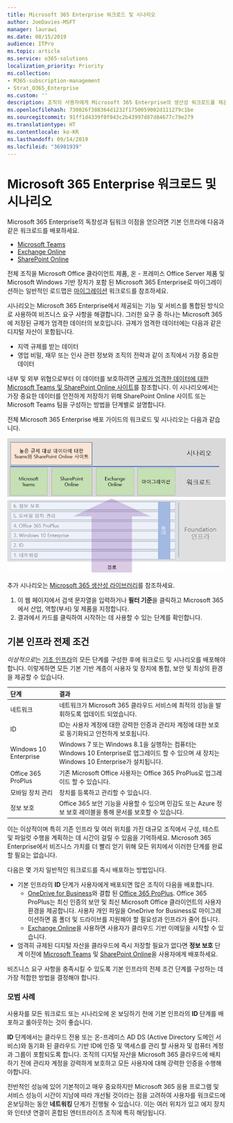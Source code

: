 ```yaml
---
title: Microsoft 365 Enterprise 워크로드 및 시나리오
author: JoeDavies-MSFT
manager: laurawi
ms.date: 08/15/2019
audience: ITPro
ms.topic: article
ms.service: o365-solutions
localization_priority: Priority
ms.collection:
- M365-subscription-management
- Strat_O365_Enterprise
ms.custom: ''
description: 조직의 사용자에게 Microsoft 365 Enterprise의 생산성 워크로드를 제공합니다.
ms.openlocfilehash: 730826f388364d1232f1750059002d111279c1be
ms.sourcegitcommit: 91ff1d4339f0f043c2b43997d87d84677c79e279
ms.translationtype: HT
ms.contentlocale: ko-KR
ms.lasthandoff: 09/14/2019
ms.locfileid: "36981939"
---
```

# <a name="microsoft-365-enterprise-workloads-and-scenarios"></a>Microsoft 365 Enterprise 워크로드 및 시나리오

Microsoft 365 Enterprise의 독창성과 팀워크 이점을 얻으려면 기본 인프라에 다음과 같은 워크로드를 배포하세요.

- [Microsoft Teams](teams-workload.md)
- [Exchange Online](exchangeonline-workload.md)
- [SharePoint Online](sharepoint-online-onedrive-workload.md)

전체 조직을 Microsoft Office 클라이언트 제품, 온 - 프레미스 Office Server 제품 및 Microsoft Windows 기반 장치가 포함 된 Microsoft 365 Enterprise로 마이그레이션하는 일반적인 로드맵은 [마이그레이션](migration-microsoft-365-enterprise-workload.md) 워크로드를 참조하세요.

시나리오는 Microsoft 365 Enterprise에서 제공되는 기능 및 서비스를 통합된 방식으로 사용하여 비즈니스 요구 사항을 해결합니다. 그러한 요구 중 하나는 Microsoft 365에 저장된 규제가 엄격한 데이터의 보호입니다. 규제가 엄격한 데이터에는 다음과 같은 디지털 자산이 포함됩니다.

- 지역 규제를 받는 데이터
- 영업 비밀, 재무 또는 인사 관련 정보와 조직의 전략과 같이 조직에서 가장 중요한 데이터

내부 및 외부 위협으로부터 이 데이터를 보호하려면 [규제가 엄격한 데이터에 대한 Microsoft Teams 및 SharePoint Online 사이트](teams-sharepoint-online-sites-highly-regulated-data.md)를 참조합니다. 이 시나리오에서는 가장 중요한 데이터를 안전하게 저장하기 위해 SharePoint Online 사이트 또는 Microsoft Teams 팀을 구성하는 방법을 단계별로 설명합니다.

전체 Microsoft 365 Enterprise 배포 가이드의 워크로드 및 시나리오는 다음과 같습니다.

![](./media/deploy-workloads/m365-deploy-content-arch-workloads.png)

추가 시나리오는 [Microsoft 365 생산성 라이브러리](https://www.microsoft.com/microsoft-365/success/)를 참조하세요. 

1. 이 웹 페이지에서 검색 문자열을 입력하거나 **필터 기준**을 클릭하고 Microsoft 365에서 산업, 역할(부서) 및 제품을 지정합니다.
2. 결과에서 카드를 클릭하여 시작하는 데 사용할 수 있는 단계를 확인합니다.

## <a name="foundation-infrastructure-prerequisites"></a>기본 인프라 전제 조건

*이상적으로*는 [기초 인프라](deploy-foundation-infrastructure.md)의 모든 단계를 구성한 후에 워크로드 및 시나리오를 배포해야합니다. 이렇게하면 모든 기본 기반 계층이 사용자 및 장치에 통합, 보안 및 최상의 환경을 제공할 수 있습니다.

| 단계 | 결과 |
|:-------|:-----|
| 네트워크 | 네트워크가 Microsoft 365 클라우드 서비스에 최적의 성능을 발휘하도록 업데이트 되었습니다. |
| ID | ID는 사용자 계정에 대한 강력한 인증과 관리자 계정에 대한 보호로 동기화되고 안전하게 보호됩니다. |
| Windows 10 Enterprise | Windows 7 또는 Windows 8.1을 실행하는 컴퓨터는 Windows 10 Enterprise로 업그레이드 할 수 있으며 새 장치는 Windows 10 Enterprise가 설치됩니다. |
| Office 365 ProPlus | 기존 Microsoft Office 사용자는 Office 365 ProPlus로 업그레이드 할 수 있습니다. |
| 모바일 장치 관리 | 장치를 등록하고 관리할 수 있습니다. |
| 정보 보호 | Office 365 보안 기능을 사용할 수 있으며 민감도 또는 Azure 정보 보호 레이블을 통해 문서를 보호할 수 있습니다. |

이는 이상적이며 특히 기존 인프라 및 여러 위치를 가진 대규모 조직에서 구성, 테스트 및 파일럿 수행을 계획하는 데 시간이 걸릴 수 있음을 기억하세요. Microsoft 365 Enterprise에서 비즈니스 가치를 더 빨리 얻기 위해 모든 위치에서 이러한 단계를 완료할 필요는 없습니다. 

다음은 몇 가지 일반적인 워크로드를 즉시 배포하는 방법입니다. 

- 기본 인프라의 **ID** 단계가 사용자에게 배포되면 많은 조직이 다음을 배포합니다.
  - [OneDrive for Business](https://docs.microsoft.com/onedrive/plan-onedrive-enterprise)와 결합 된 [Office 365 ProPlus](office365proplus-infrastructure.md). Office 365 ProPlus는 최신 인증의 보안 및 최신 Microsoft Office 클라이언트의 사용자 환경을 제공합니다. 사용자 개인 파일을 OneDrive for Business로 마이그레이션하면 홈 폴더 및 드라이브를 지원해야 할 필요성과 인프라가 줄어 듭니다.
  - [Exchange Online](exchangeonline-workload.md)을 사용하면 사용자가 클라우드 기반 이메일을 시작할 수 있습니다.
- 엄격히 규제된 디지털 자산을 클라우드에 즉시 저장할 필요가 없다면 **정보 보호** 단계 이전에 [Microsoft Teams](teams-workload.md) 및 [SharePoint Online](sharepoint-online-onedrive-workload.md)을 사용자에게 배포하세요.

비즈니스 요구 사항을 충족시킬 수 있도록 기본 인프라의 전제 조건 단계를 구성하는 데 가장 적합한 방법을 결정해야 합니다.

### <a name="best-practice"></a>모범 사례

사용자를 모든 워크로드 또는 시나리오에 온 보딩하기 전에 기본 인프라의 **ID** 단계를 배포하고 롤아웃하는 것이 좋습니다.

**ID** 단계에서는 클라우드 전용 또는 온-프레미스 AD DS (Active Directory 도메인 서비스)와 동기화 된 클라우드 기반 ID에 인증 및 액세스를 관리 할 사용자 및 컴퓨터 계정과 그룹이 포함되도록 합니다. 조직의 디지털 자산을 Microsoft 365 클라우드에 배치하기 전에 관리자 계정을 강력하게 보호하고 모든 사용자에 대해 강력한 인증을 수행해야합니다.

전반적인 성능에 있어 기본적이고 매우 중요하지만 Microsoft 365 응용 프로그램 및 서비스 성능이 시간이 지남에 따라 개선될 것이라는 점을 고려하여 사용자를 워크로드에 온보딩하는 동안 **네트워킹** 단계가 진행될 수 있습니다. 이는 여러 위치가 있고 에지 장치와 인터넷 연결이 혼합된 엔터프라이즈 조직에 특히 해당됩니다.

